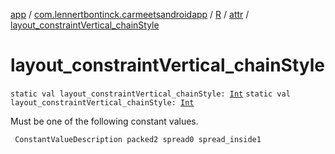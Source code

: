 [app](../../../index.md) / [com.lennertbontinck.carmeetsandroidapp](../../index.md) / [R](../index.md) / [attr](index.md) / [layout_constraintVertical_chainStyle](./layout_constraint-vertical_chain-style.md)

# layout_constraintVertical_chainStyle

`static val layout_constraintVertical_chainStyle: `[`Int`](https://kotlinlang.org/api/latest/jvm/stdlib/kotlin/-int/index.html)
`static val layout_constraintVertical_chainStyle: `[`Int`](https://kotlinlang.org/api/latest/jvm/stdlib/kotlin/-int/index.html)

Must be one of the following constant values.

     ConstantValueDescription packed2 spread0 spread_inside1

